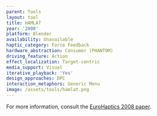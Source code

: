 ```yaml
---
parent: Tools
layout: tool
title: HAMLAT
year: '2008'
platform: Blender
availability: Unavailable
haptic_category: Force Feedback
hardware_abstraction: Consumer (PHANTOM)
driving_feature: Action
effect_localization: Target-centric
media_support: Visual
iterative_playback: 'Yes'
design_approaches: DPC
interaction_metaphors: Generic Menu
image: /assets/tools/hamlat.png
---
```

For more information, consult the [EuroHaptics 2008 paper](https://doi.org/10.1007/978-3-540-69057-3_108).
